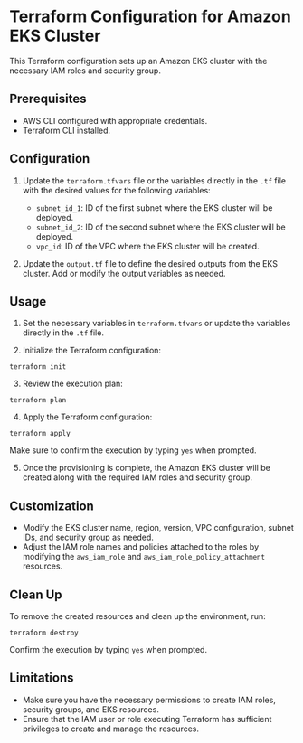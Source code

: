 # Terraform Configuration for Amazon EKS Cluster

This Terraform configuration sets up an Amazon EKS cluster with the necessary IAM roles and security group.

## Prerequisites

- AWS CLI configured with appropriate credentials.
- Terraform CLI installed.

## Configuration

1. Update the `terraform.tfvars` file or the variables directly in the `.tf` file with the desired values for the following variables:

   - `subnet_id_1`: ID of the first subnet where the EKS cluster will be deployed.
   - `subnet_id_2`: ID of the second subnet where the EKS cluster will be deployed.
   - `vpc_id`: ID of the VPC where the EKS cluster will be created.

2. Update the `output.tf` file to define the desired outputs from the EKS cluster. Add or modify the output variables as needed.


## Usage

1. Set the necessary variables in `terraform.tfvars` or update the variables directly in the `.tf` file.

2. Initialize the Terraform configuration:

```
terraform init
```

3. Review the execution plan:

```
terraform plan
```

4. Apply the Terraform configuration:

```
terraform apply
```

Make sure to confirm the execution by typing `yes` when prompted.

5. Once the provisioning is complete, the Amazon EKS cluster will be created along with the required IAM roles and security group.

## Customization

- Modify the EKS cluster name, region, version, VPC configuration, subnet IDs, and security group as needed.
- Adjust the IAM role names and policies attached to the roles by modifying the `aws_iam_role` and `aws_iam_role_policy_attachment` resources.

## Clean Up

To remove the created resources and clean up the environment, run:

```
terraform destroy
```

Confirm the execution by typing `yes` when prompted.

## Limitations

- Make sure you have the necessary permissions to create IAM roles, security groups, and EKS resources.
- Ensure that the IAM user or role executing Terraform has sufficient privileges to create and manage the resources.

